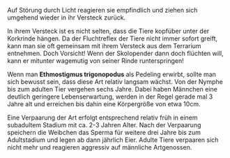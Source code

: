 Auf Störung durch Licht reagieren sie empfindlich und ziehen sich umgehend wieder in ihr Versteck zurück.

In ihrem Versteck ist es nicht selten, dass die Tiere kopfüber unter der Korkrinde hängen. Da der Fluchtreflex der Tiere nicht immer sofort greift, kann man sie oft gemeinsam mit ihrem Versteck aus dem Terrarium entnehmen. Doch Vorsicht! Wenn der Skolopender dann doch flüchten will, kann er mitunter wagemutig von seiner Rinde runterspringen!

Wenn man **Ethmostigmus trigonopodus** als Pedeling erwirbt, sollte man sich bewusst sein, dass diese Art relativ langsam wächst. Von der Nymphe bis zum adulten Tier vergehen sechs Jahre. Dabei haben Männchen eine deutlich geringere Lebenserwartung, werden in der Regel gerade mal 3 Jahre alt und erreichen bis dahin eine Körpergröße von etwa 10cm.

Eine Verpaarung der Art erfolgt entsprechend relativ früh in einem subadultem Stadium mit ca. 2-3 Jahren Alter. Nach der Verpaarung speichern die Weibchen das Sperma für weitere drei Jahre bis zum Adultstadium und legen ab dann jährlich Eier. Adulte Tiere verpaaren sich nicht mehr und reagieren aggressiv auf männliche Artgenossen.